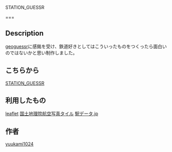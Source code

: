 
STATION_GUESSR

===

## Description

[geoguessr](https://geoguessr.com)に感銘を受け、鉄道好きとしてはこういったものをつくったら面白いのではないかと思い制作しました。

## こちらから

[STATION_GUESSR](https://yuukami1024.github.io/station_guessr/)

## 利用したもの

[leaflet](https://leafletjs.com)
[国土地理院航空写真タイル](http://maps.gsi.go.jp/development/ichiran.html)
[駅データ.jp](http://www.ekidata.jp)

## 作者

[yuukami1024](https://github.com/yuukami1024)
